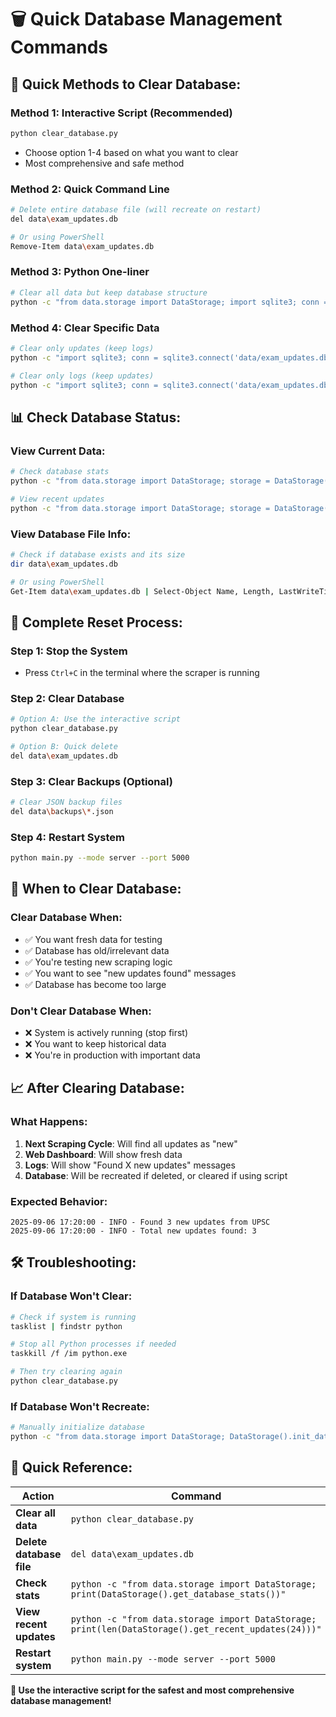 # 🗑️ Quick Database Management Commands

## 🚀 **Quick Methods to Clear Database:**

### **Method 1: Interactive Script (Recommended)**

```bash
python clear_database.py
```

- Choose option 1-4 based on what you want to clear
- Most comprehensive and safe method

### **Method 2: Quick Command Line**

```bash
# Delete entire database file (will recreate on restart)
del data\exam_updates.db

# Or using PowerShell
Remove-Item data\exam_updates.db
```

### **Method 3: Python One-liner**

```bash
# Clear all data but keep database structure
python -c "from data.storage import DataStorage; import sqlite3; conn = sqlite3.connect('data/exam_updates.db'); conn.execute('DELETE FROM updates'); conn.execute('DELETE FROM scraping_log'); conn.commit(); conn.close(); print('Database cleared')"
```

### **Method 4: Clear Specific Data**

```bash
# Clear only updates (keep logs)
python -c "import sqlite3; conn = sqlite3.connect('data/exam_updates.db'); conn.execute('DELETE FROM updates'); conn.commit(); conn.close(); print('Updates cleared')"

# Clear only logs (keep updates)
python -c "import sqlite3; conn = sqlite3.connect('data/exam_updates.db'); conn.execute('DELETE FROM scraping_log'); conn.commit(); conn.close(); print('Logs cleared')"
```

## 📊 **Check Database Status:**

### **View Current Data:**

```bash
# Check database stats
python -c "from data.storage import DataStorage; storage = DataStorage(); stats = storage.get_database_stats(); print('Stats:', stats)"

# View recent updates
python -c "from data.storage import DataStorage; storage = DataStorage(); recent = storage.get_recent_updates(24, 5); print(f'Recent updates: {len(recent)}'); [print(f'- {u[\"title\"]} ({u[\"source\"]})') for u in recent]"
```

### **View Database File Info:**

```bash
# Check if database exists and its size
dir data\exam_updates.db

# Or using PowerShell
Get-Item data\exam_updates.db | Select-Object Name, Length, LastWriteTime
```

## 🔄 **Complete Reset Process:**

### **Step 1: Stop the System**

- Press `Ctrl+C` in the terminal where the scraper is running

### **Step 2: Clear Database**

```bash
# Option A: Use the interactive script
python clear_database.py

# Option B: Quick delete
del data\exam_updates.db
```

### **Step 3: Clear Backups (Optional)**

```bash
# Clear JSON backup files
del data\backups\*.json
```

### **Step 4: Restart System**

```bash
python main.py --mode server --port 5000
```

## 🎯 **When to Clear Database:**

### **Clear Database When:**

- ✅ You want fresh data for testing
- ✅ Database has old/irrelevant data
- ✅ You're testing new scraping logic
- ✅ You want to see "new updates found" messages
- ✅ Database has become too large

### **Don't Clear Database When:**

- ❌ System is actively running (stop first)
- ❌ You want to keep historical data
- ❌ You're in production with important data

## 📈 **After Clearing Database:**

### **What Happens:**

1. **Next Scraping Cycle**: Will find all updates as "new"
2. **Web Dashboard**: Will show fresh data
3. **Logs**: Will show "Found X new updates" messages
4. **Database**: Will be recreated if deleted, or cleared if using script

### **Expected Behavior:**

```
2025-09-06 17:20:00 - INFO - Found 3 new updates from UPSC
2025-09-06 17:20:00 - INFO - Total new updates found: 3
```

## 🛠️ **Troubleshooting:**

### **If Database Won't Clear:**

```bash
# Check if system is running
tasklist | findstr python

# Stop all Python processes if needed
taskkill /f /im python.exe

# Then try clearing again
python clear_database.py
```

### **If Database Won't Recreate:**

```bash
# Manually initialize database
python -c "from data.storage import DataStorage; DataStorage().init_database(); print('Database initialized')"
```

## 📝 **Quick Reference:**

| Action                   | Command                                                                                              |
| ------------------------ | ---------------------------------------------------------------------------------------------------- |
| **Clear all data**       | `python clear_database.py`                                                                           |
| **Delete database file** | `del data\exam_updates.db`                                                                           |
| **Check stats**          | `python -c "from data.storage import DataStorage; print(DataStorage().get_database_stats())"`        |
| **View recent updates**  | `python -c "from data.storage import DataStorage; print(len(DataStorage().get_recent_updates(24)))"` |
| **Restart system**       | `python main.py --mode server --port 5000`                                                           |

**🎯 Use the interactive script for the safest and most comprehensive database management!**
